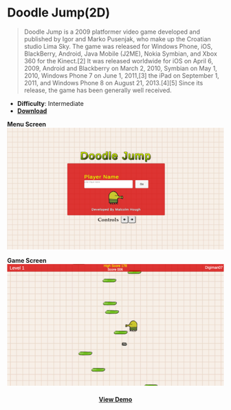 # Doodle Jump(2D)

> Doodle Jump is a 2009 platformer video game developed and published by Igor and Marko Pusenjak, who make up the Croatian studio Lima Sky. The game was released for Windows Phone, iOS, BlackBerry, Android, Java Mobile (J2ME), Nokia Symbian, and Xbox 360 for the Kinect.[2] It was released worldwide for iOS on April 6, 2009, Android and Blackberry on March 2, 2010, Symbian on May 1, 2010, Windows Phone 7 on June 1, 2011,[3] the iPad on September 1, 2011, and Windows Phone 8 on August 21, 2013.[4][5] Since its release, the game has been generally well received.

- **Difficulty**: Intermediate
- [**Download**](https://github.com/digiman07/DoodleJump/archive/refs/heads/main.zip)

**Menu Screen**
![alt text](https://raw.githubusercontent.com/digiman07/DoodleJump/main/Assets/Images/DoodleJump%20Menu.png)

**Game Screen**
![alt text](https://raw.githubusercontent.com/digiman07/DoodleJump/main/Assets/Images/DoodleJumpMain.png)

<div align='center'>
<h4> <a href="https://digiman07.github.io/DoodleJump/WebGL/" target="_blank" rel="noopener noreferrer">View Demo</a> </h4>
</div>
